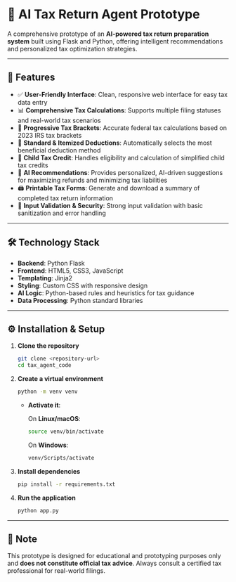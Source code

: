 # 💼 AI Tax Return Agent Prototype

A comprehensive prototype of an **AI-powered tax return preparation system** built using Flask and Python, offering intelligent recommendations and personalized tax optimization strategies.

---

## 🚀 Features

* ✅ **User-Friendly Interface**: Clean, responsive web interface for easy tax data entry
* 📊 **Comprehensive Tax Calculations**: Supports multiple filing statuses and real-world tax scenarios
* 🧮 **Progressive Tax Brackets**: Accurate federal tax calculations based on 2023 IRS tax brackets
* 🧾 **Standard & Itemized Deductions**: Automatically selects the most beneficial deduction method
* 👶 **Child Tax Credit**: Handles eligibility and calculation of simplified child tax credits
* 🤖 **AI Recommendations**: Provides personalized, AI-driven suggestions for maximizing refunds and minimizing tax liabilities
* 🖨️ **Printable Tax Forms**: Generate and download a summary of completed tax return information
* 🔐 **Input Validation & Security**: Strong input validation with basic sanitization and error handling

---

## 🛠️ Technology Stack

* **Backend**: Python Flask
* **Frontend**: HTML5, CSS3, JavaScript
* **Templating**: Jinja2
* **Styling**: Custom CSS with responsive design
* **AI Logic**: Python-based rules and heuristics for tax guidance
* **Data Processing**: Python standard libraries

---

## ⚙️ Installation & Setup

1. **Clone the repository**

   ```bash
   git clone <repository-url>
   cd tax_agent_code
   ```

2. **Create a virtual environment**

   ```bash
   python -m venv venv
   ```

   * **Activate it**:

     On **Linux/macOS**:

     ```bash
     source venv/bin/activate
     ```

     On **Windows**:

     ```bash
     venv/Scripts/activate
     ```

3. **Install dependencies**

   ```bash
   pip install -r requirements.txt
   ```

4. **Run the application**

   ```bash
   python app.py
   ```

---

## 📌 Note

This prototype is designed for educational and prototyping purposes only and **does not constitute official tax advice**. Always consult a certified tax professional for real-world filings.

